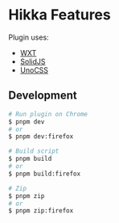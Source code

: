 # Hikka Features

Plugin uses:

- [WXT](https://wxt.dev)
- [SolidJS](https://docs.solidjs.com/)
- [UnoCSS](https://unocss.dev/)

## Development

```sh
# Run plugin on Chrome
$ pnpm dev
# or
$ pnpm dev:firefox

# Build script
$ pnpm build
# or
$ pnpm build:firefox

# Zip
$ pnpm zip
# or
$ pnpm zip:firefox
```
